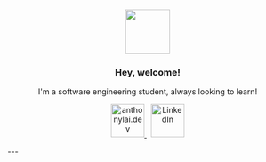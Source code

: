 <h3 align="center"><img src="https://i1.wp.com/media1.giphy.com/media/QORL3lH6yuk8fzKWcc/giphy.gif?resize=640%2C640&ssl=1&crop=1" width="80"></h3>
<h3 align="center">Hey, welcome!</h3>
<p align="center">I'm a software engineering student, always looking to learn!</p>
<p align="center">
  <a href="https://anthonylai.dev">
    <img alt="anthonylai.dev" width="60px" src="https://img.icons8.com/clouds/100/000000/domain.png"/>
  </a>&nbsp;
  <a href="https://www.linkedin.com/in/anthony-lai-rh/">
    <img alt="LinkedIn" width="60px" src="https://img.icons8.com/clouds/100/000000/linkedin.png"/>
  </a>
</p>
---
